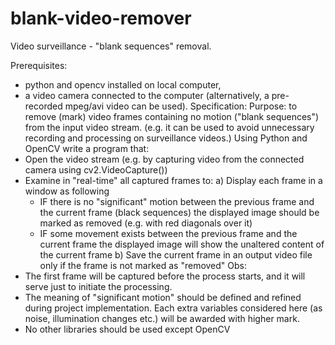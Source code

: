 # blank-video-remover
Video surveillance - "blank sequences" removal.

Prerequisites:
- python and opencv installed on local computer,
- a video camera connected to the computer (alternatively, a pre-recorded mpeg/avi video can be used).
Specification:
Purpose: to remove (mark) video frames containing no motion ("blank sequences") from the input video stream. (e.g. it can be used to avoid unnecessary recording and processing on surveillance videos.)
Using Python and OpenCV write a program that:
- Open the video stream (e.g. by capturing video from the connected camera using cv2.VideoCapture())
- Examine in "real-time" all captured frames to:
a) Display each frame in a window as following
    - IF there is no "significant" motion between the previous frame and the current frame (black sequences) the displayed image should be marked as removed (e.g. with red diagonals over it)
    - IF some movement exists between the previous frame and the current frame the displayed image will show the unaltered content of the current frame
b) Save the current frame in an output video file only if the frame is not marked as "removed"
Obs:
 - The first frame will be captured before the process starts, and it will serve just to initiate the processing.
- The meaning of "significant motion" should be defined and refined during project implementation. Each extra variables considered here (as noise, illumination changes etc.) will be awarded with higher mark.
- No other libraries should be used except OpenCV